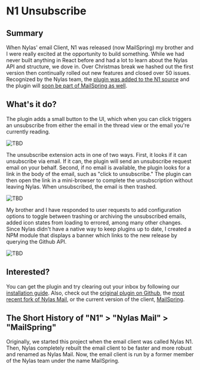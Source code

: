 # N1 Unsubscribe

## Summary

When Nylas' email Client, N1 was released (now MailSpring) my brother and I were really excited at the opportunity to build something. While we had never built anything in React before and had a lot to learn about the Nylas API and structure, we dove in. Over Christmas break we hashed out the first version then continually rolled out new features and closed over 50 issues. Recognized by the Nylas team, the [plugin was added to the N1 source](https://github.com/nylas-mail-lives/nylas-mail/pull/49) and the plugin will [soon be part of MailSpring as well](https://github.com/Foundry376/Mailspring/pull/3).

## What's it do?

The plugin adds a small button to the UI, which when you can click triggers an unsubscribe from either the email in the thread view or the email you're currently reading.

![TBD](./imgs/N1/how_buttons.png)

The unsubscribe extension acts in one of two ways. First, it looks if it can unsubscribe via email. If it can, the plugin will send an unsubscribe request email on your behalf. Second, if no email is available, the plugin looks for a link in the body of the email, such as "click to unsubscribe." The plugin can then open the link in a mini-browser to complete the unsubscription without leaving Nylas. When unsubscribed, the email is then trashed.

![TBD](./imgs/N1/how_actions.png)

My brother and I have responded to user requests to add configuration options to toggle between trashing or archiving the unsubscribed emails, added icon states from loading to errored, among many other changes. Since Nylas didn't have a native way to keep plugins up to date, I created a NPM module that displays a banner which links to the new release by querying the Github API.

![TBD](./imgs/N1/N1-Banner.png)

## Interested?

You can get the plugin and try clearing out your inbox by following our [installation guide](https://colinking.co/n1-unsubscribe/). Also, check out the [original plugin on Github](https://github.com/colinking/n1-unsubscribe), the [most recent fork of Nylas Mail](https://github.com/nylas-mail-lives/nylas-mail), or the current version of the client, [MailSpring](https://github.com/Foundry376/Mailspring).

## The Short History of "N1" > "Nylas Mail" > "MailSpring"

Originally, we started this project when the email client was called Nylas N1. Then, Nylas completely rebuilt the email client to be faster and more robust and renamed as Nylas Mail. Now, the email client is run by a former member of the Nylas team under the name MailSpring.
